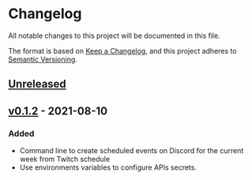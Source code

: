 # Changelog
All notable changes to this project will be documented in this file.

The format is based on [Keep a Changelog](https://keepachangelog.com/en/1.0.0/),
and this project adheres to [Semantic Versioning](https://semver.org/spec/v2.0.0.html).

## [Unreleased]

## [v0.1.2] - 2021-08-10
### Added
- Command line to create scheduled events on Discord for the current week from Twitch schedule
- Use environments variables to configure APIs secrets.

[Unreleased]: https://github.com/damoun/sync-twitch-events/compare/v0.1.2...HEAD
[v0.1.2]: https://github.com/damoun/sync-twitch-events/releases/tag/v0.1.2
